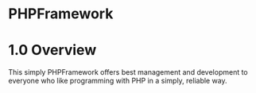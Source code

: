# PHPFramework

# 1.0 Overview

This simply PHPFramework offers best management and development to everyone who like programming with PHP in a simply, reliable way.

